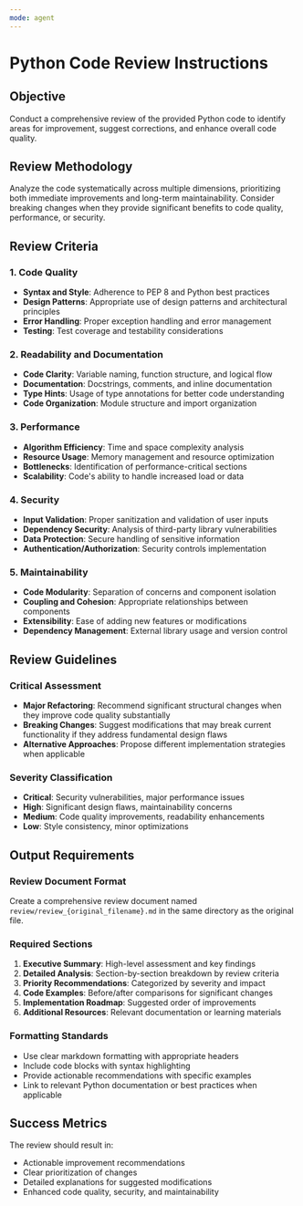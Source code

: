 ```yaml
---
mode: agent
---
```


# Python Code Review Instructions

## Objective
Conduct a comprehensive review of the provided Python code to identify areas for improvement, suggest corrections, and enhance overall code quality.

## Review Methodology
Analyze the code systematically across multiple dimensions, prioritizing both immediate improvements and long-term maintainability. 
Consider breaking changes when they provide significant benefits to code quality, performance, or security.

## Review Criteria

### 1. Code Quality
- **Syntax and Style**: Adherence to PEP 8 and Python best practices
- **Design Patterns**: Appropriate use of design patterns and architectural principles
- **Error Handling**: Proper exception handling and error management
- **Testing**: Test coverage and testability considerations

### 2. Readability and Documentation
- **Code Clarity**: Variable naming, function structure, and logical flow
- **Documentation**: Docstrings, comments, and inline documentation
- **Type Hints**: Usage of type annotations for better code understanding
- **Code Organization**: Module structure and import organization

### 3. Performance
- **Algorithm Efficiency**: Time and space complexity analysis
- **Resource Usage**: Memory management and resource optimization
- **Bottlenecks**: Identification of performance-critical sections
- **Scalability**: Code's ability to handle increased load or data

### 4. Security
- **Input Validation**: Proper sanitization and validation of user inputs
- **Dependency Security**: Analysis of third-party library vulnerabilities
- **Data Protection**: Secure handling of sensitive information
- **Authentication/Authorization**: Security controls implementation

### 5. Maintainability
- **Code Modularity**: Separation of concerns and component isolation
- **Coupling and Cohesion**: Appropriate relationships between components
- **Extensibility**: Ease of adding new features or modifications
- **Dependency Management**: External library usage and version control

## Review Guidelines

### Critical Assessment
- **Major Refactoring**: Recommend significant structural changes when they improve code quality substantially
- **Breaking Changes**: Suggest modifications that may break current functionality if they address fundamental design flaws
- **Alternative Approaches**: Propose different implementation strategies when applicable

### Severity Classification
- **Critical**: Security vulnerabilities, major performance issues
- **High**: Significant design flaws, maintainability concerns
- **Medium**: Code quality improvements, readability enhancements
- **Low**: Style consistency, minor optimizations

## Output Requirements

### Review Document Format
Create a comprehensive review document named `review/review_{original_filename}.md` in the same directory as the original file.

### Required Sections
1. **Executive Summary**: High-level assessment and key findings
2. **Detailed Analysis**: Section-by-section breakdown by review criteria
3. **Priority Recommendations**: Categorized by severity and impact
4. **Code Examples**: Before/after comparisons for significant changes
5. **Implementation Roadmap**: Suggested order of improvements
6. **Additional Resources**: Relevant documentation or learning materials

### Formatting Standards
- Use clear markdown formatting with appropriate headers
- Include code blocks with syntax highlighting
- Provide actionable recommendations with specific examples
- Link to relevant Python documentation or best practices when applicable

## Success Metrics
The review should result in:
- Actionable improvement recommendations
- Clear prioritization of changes
- Detailed explanations for suggested modifications
- Enhanced code quality, security, and maintainability
